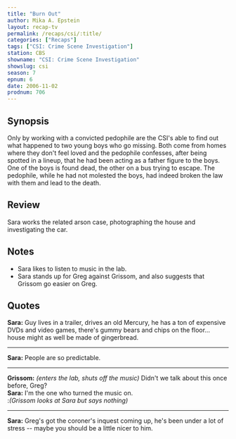 ```yaml
---
title: "Burn Out"
author: Mika A. Epstein
layout: recap-tv
permalink: /recaps/csi/:title/
categories: ["Recaps"]
tags: ["CSI: Crime Scene Investigation"]
station: CBS
showname: "CSI: Crime Scene Investigation"
showslug: csi
season: 7  
epnum: 6
date: 2006-11-02
prodnum: 706  
---
```


## Synopsis

Only by working with a convicted pedophile are the CSI's able to find out what happened to two young boys who go missing. Both come from homes where they don't feel loved and the pedophile confesses, after being spotted in a lineup, that he had been acting as a father figure to the boys. One of the boys is found dead, the other on a bus trying to escape. The pedophile, while he had not molested the boys, had indeed broken the law with them and lead to the death.

## Review

Sara works the related arson case, photographing the house and investigating the car.

## Notes

* Sara likes to listen to music in the lab.  
* Sara stands up for Greg against Grissom, and also suggests that Grissom go easier on Greg.

## Quotes

**Sara:** Guy lives in a trailer, drives an old Mercury, he has a ton of expensive DVDs and video games, there's gummy bears and chips on the floor... house might as well be made of gingerbread.  

- - -

**Sara:** People are so predictable.

- - -

**Grissom:** _(enters the lab, shuts off the music)_ Didn't we talk about this once before, Greg?  
**Sara:** I'm the one who turned the music on.  
:_(Grissom looks at Sara but says nothing)_  

- - -

**Sara:** Greg's got the coroner's inquest coming up, he's been under a lot of stress -- maybe you should be a little nicer to him.
